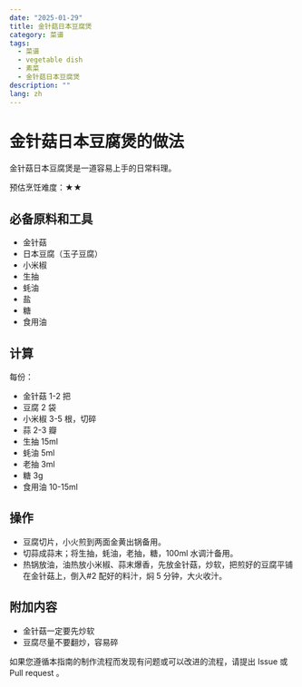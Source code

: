```yaml
---
date: "2025-01-29"
title: 金针菇日本豆腐煲
category: 菜谱
tags:
  - 菜谱
  - vegetable dish
  - 素菜
  - 金针菇日本豆腐煲
description: ""
lang: zh
---
```


# 金针菇日本豆腐煲的做法

金针菇日本豆腐煲是一道容易上手的日常料理。

预估烹饪难度：★★

## 必备原料和工具

- 金针菇
- 日本豆腐（玉子豆腐）
- 小米椒
- 生抽
- 蚝油
- 盐
- 糖
- 食用油

## 计算

每份：

- 金针菇 1-2 把
- 豆腐 2 袋
- 小米椒 3-5 根，切碎
- 蒜 2-3 瓣
- 生抽 15ml
- 蚝油 5ml
- 老抽 3ml
- 糖 3g
- 食用油 10-15ml

## 操作

- 豆腐切片，小火煎到两面金黄出锅备用。
- 切蒜成蒜末；将生抽，蚝油，老抽，糖，100ml 水调汁备用。
- 热锅放油，油热放小米椒、蒜末爆香，先放金针菇，炒软，把煎好的豆腐平铺在金针菇上，倒入#2 配好的料汁，焖 5 分钟，大火收汁。

## 附加内容

- 金针菇一定要先炒软
- 豆腐尽量不要翻炒，容易碎

如果您遵循本指南的制作流程而发现有问题或可以改进的流程，请提出 Issue 或 Pull request 。
